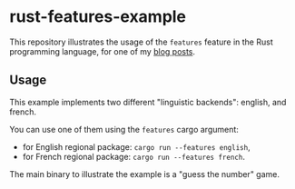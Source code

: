 # rust-features-example

This repository illustrates the usage of the `features` feature in the Rust programming language, for one of my 
[blog posts](https://carette.xyz).

## Usage

This example implements two different "linguistic backends": english, and french.

You can use one of them using the `features` cargo argument:

* for English regional package: `cargo run --features english`,
* for French regional package: `cargo run --features french`.

The main binary to illustrate the example is a "guess the number" game.
